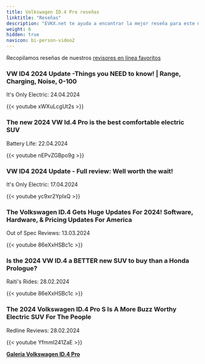 ```yaml
---
title: Volkswagen ID.4 Pro reseñas
linktitle: "Reseñas"
description: "EVKX.net te ayuda a encontrar la mejor reseña para este modelo."
weight: 6
hidden: true
navicon: bi-person-video2
---
```

Recopilamos reseñas de nuestros [revisores en línea favoritos](../../../../../guides/evreviewers/)

<div class="container text-center shadow p-2 pe-4 mb-5 bg-body-tertiary rounded border">
<h3>VW ID4 2024 Update -Things you NEED to know! | Range, Charging, Noise, 0-100</h3>
<p>It's Only Electric: 24.04.2024</p>

{{< youtube xWXuLcgUt2s >}}

</div>
<div class="container text-center shadow p-2 pe-4 mb-5 bg-body-tertiary rounded border">
<h3>The new 2024 VW Id.4 Pro is the best comfortable electric SUV</h3>
<p>Battery Life: 22.04.2024</p>

{{< youtube nEPvZGBpo9g >}}

</div>
<div class="container text-center shadow p-2 pe-4 mb-5 bg-body-tertiary rounded border">
<h3>VW ID4 2024 Update - Full review: Well worth the wait!</h3>
<p>It's Only Electric: 17.04.2024</p>

{{< youtube yc9xr2YpIxQ >}}

</div>
<div class="container text-center shadow p-2 pe-4 mb-5 bg-body-tertiary rounded border">
<h3>The Volkswagen ID.4 Gets Huge Updates For 2024! Software, Hardware, & Pricing Updates For America</h3>
<p>Out of Spec Reviews: 13.03.2024</p>

{{< youtube 86eXxHSBc1c >}}

</div>
<div class="container text-center shadow p-2 pe-4 mb-5 bg-body-tertiary rounded border">
<h3>Is the 2024 VW ID.4 a BETTER new SUV to buy than a Honda Prologue?</h3>
<p>Raiti's Rides: 28.02.2024</p>

{{< youtube 86eXxHSBc1c >}}

</div>
<div class="container text-center shadow p-2 pe-4 mb-5 bg-body-tertiary rounded border">
<h3>The 2024 Volkswagen ID.4 Pro S Is A More Buzz Worthy Electric SUV For The People</h3>
<p>Redline Reviews: 28.02.2024</p>

{{< youtube YfmmI241ZaE >}}

</div>
<div class="mt-3 mb-3">
<a href="../gallery/" class="text-decoration-none text-black">
<strong><i class="bi-arrow-left"></i>Galería  </strong>
</a>
<a href="../" class="text-decoration-none text-black float-end">
<strong>Volkswagen ID.4 Pro <i class="bi-arrow-right"></i></strong>
</a>
</div>
